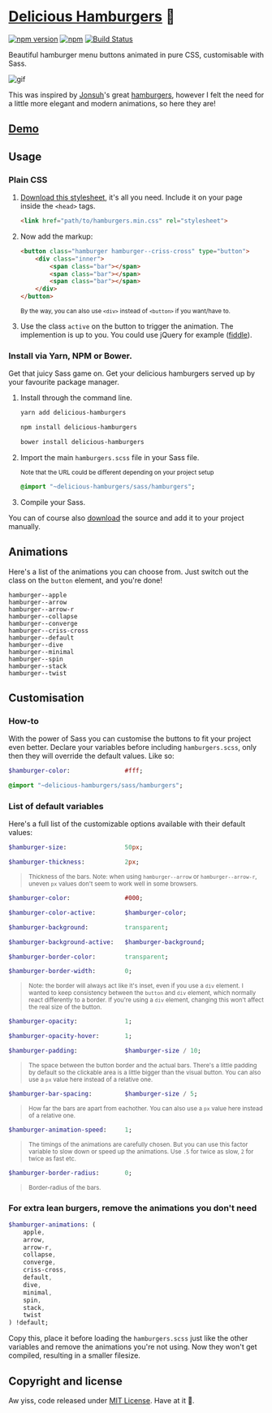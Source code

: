 # [Delicious Hamburgers](https://kapoko.github.io/delicious-hamburgers) 🍔

[![npm version](https://img.shields.io/npm/v/delicious-hamburgers.svg)](https://www.npmjs.com/package/delicious-hamburgers)
[![npm](https://img.shields.io/npm/dm/delicious-hamburgers.svg)]()
[![Build Status](https://travis-ci.org/kapoko/delicious-hamburgers.svg?branch=master)](https://travis-ci.org/kapoko/delicious-hamburgers)

Beautiful hamburger menu buttons animated in pure CSS, customisable with Sass.

![gif](http://i.imgur.com/ZzPWjOY.gif)

This was inspired by [Jonsuh](https://github.com/jonsuh)'s great [hamburgers](https://github.com/jonsuh/hamburgers), however I felt the need for a little more elegant and modern animations, so here they are! 

## [Demo](https://kapoko.github.io/delicious-hamburgers)

## Usage

### Plain CSS

1. [Download this stylesheet](https://github.com/kapoko/delicious-hamburgers/blob/master/dist/hamburgers.min.css), it's all you need. Include it on your page inside the `<head>` tags.

    ```html
    <link href="path/to/hamburgers.min.css" rel="stylesheet">
    ```

2. Now add the markup:

    ```html
    <button class="hamburger hamburger--criss-cross" type="button">
        <div class="inner">
            <span class="bar"></span>
            <span class="bar"></span>
            <span class="bar"></span>
        </div>
    </button>
    ```
    
    <sup>By the way, you can also use `<div>` instead of `<button>` if you want/have to.</sup>

3. Use the class `active` on the button to trigger the animation. The implemention is up to you. You could use jQuery for example ([fiddle](https://jsfiddle.net/kapoko/03wdj278/)).

### Install via Yarn, NPM or Bower. 

Get that juicy Sass game on. Get your delicious hamburgers served up by your favourite package manager.

1. Install through the command line.

    ```bash
    yarn add delicious-hamburgers

    npm install delicious-hamburgers

    bower install delicious-hamburgers
    ```

2. Import the main `hamburgers.scss` file in your Sass file. 
    
    <sub>Note that the URL could be different depending on your project setup</sub>

    ```sass
    @import "~delicious-hamburgers/sass/hamburgers";
    ```

3. Compile your Sass. 

You can of course also [download](https://github.com/kapoko/delicious-hamburgers/archive/master.zip) the source and add it to your project manually.

## Animations

Here's a list of the animations you can choose from. Just switch out the class on the `button` element, and you're done! 

```
hamburger--apple
hamburger--arrow
hamburger--arrow-r
hamburger--collapse
hamburger--converge
hamburger--criss-cross
hamburger--default
hamburger--dive
hamburger--minimal
hamburger--spin
hamburger--stack
hamburger--twist
```

## Customisation

### How-to 

With the power of Sass you can customise the buttons to fit your project even better. Declare your variables before including `hamburgers.scss`, only then they will override the default values. Like so: 

```sass
$hamburger-color:               #fff;

@import "~delicious-hamburgers/sass/hamburgers";
```

### List of default variables

Here's a full list of the customizable options available with their default values:

```sass
$hamburger-size:                50px;
```
```sass
$hamburger-thickness:           2px;
```

> <sup>Thickness of the bars. Note: when using `hamburger--arrow` or `hamburger--arrow-r`, uneven `px` values don't seem to work well in some browsers.</sup>

```sass
$hamburger-color:               #000;
```
```sass
$hamburger-color-active:        $hamburger-color;
```
```sass
$hamburger-background:          transparent;
```
```sass
$hamburger-background-active:   $hamburger-background;
```
```sass
$hamburger-border-color:        transparent;
```
```sass
$hamburger-border-width:        0;
```

> <sup>Note: the border will always act like it's inset, even if you use a `div` element. I wanted to keep consistency between the `button` and `div` element, which normally react differently to a border. If you're using a `div` element, changing this won't affect the real size of the button.</sup>

```sass
$hamburger-opacity:             1;
```
```sass
$hamburger-opacity-hover:       1;
```
```sass
$hamburger-padding:             $hamburger-size / 10;
```

> <sup>The space between the button border and the actual bars. There's a little padding by default so the clickable area is a little bigger than the visual button. You can also use a `px` value here instead of a relative one.</sup>

```sass
$hamburger-bar-spacing:         $hamburger-size / 5;
```

> <sup>How far the bars are apart from eachother. You can also use a `px` value here instead of a relative one.</sup>

```sass
$hamburger-animation-speed:     1;
```

> <sup>The timings of the animations are carefully chosen. But you can use this factor variable to slow down or speed up the animations. Use `.5` for twice as slow, `2` for twice as fast etc.</sup>

```sass
$hamburger-border-radius:       0;
```

> <sup>Border-radius of the bars.</sup>

### For extra lean burgers, remove the animations you don't need

```sass
$hamburger-animations: (
    apple,
    arrow,
    arrow-r,
    collapse,
    converge,
    criss-cross,
    default,
    dive,
    minimal,
    spin,
    stack,
    twist
) !default;
```

Copy this, place it before loading the `hamburgers.scss` just like the other variables and remove the animations you're not using. Now they won't get compiled, resulting in a smaller filesize. 

## Copyright and license

Aw yiss, code released under [MIT License](https://github.com/kapoko/delicious-hamburgers/blob/master/LICENSE). Have at it 🤘.
